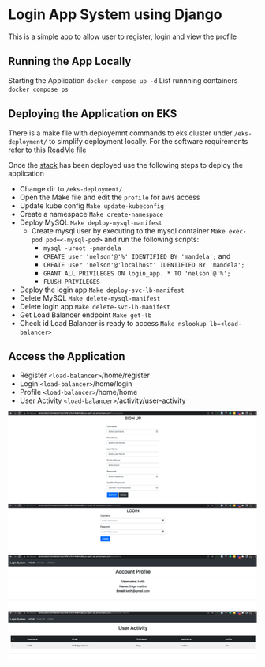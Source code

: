# Login App System using Django

This is a simple app to allow user to register, login and view the profile

## Running the App Locally

Starting the Application `docker compose up -d`
List runnning containers `docker compose ps`

## Deploying the Application on EKS

There is a make file with deployemnt commands to eks cluster under `/eks-deployment/` to simplify deployment locally.
For the software requirements refer to this [ReadMe file](https://github.com/maitho/live-infra#readme)

Once the [stack](https://github.com/maitho/live-infra) has been deployed use the following steps to deploy the application

- Change dir to `/eks-deployment/`
- Open the Make file and edit the `profile` for aws access
- Update kube config `Make update-kubeconfig`
- Create a namespace `Make create-namespace`
- Deploy MySQL `Make deploy-mysql-manifest`
    - Create mysql user by executing to the mysql container `Make exec-pod pod=<-mysql-pod>` and run the following scripts:
        - `mysql -uroot -pmandela`
        - `CREATE user 'nelson'@'%' IDENTIFIED BY 'mandela';` and
        - `CREATE user 'nelson'@'localhost' IDENTIFIED BY 'mandela';`
        - `GRANT ALL PRIVILEGES ON login_app. * TO 'nelson'@'%';`
        - `FLUSH PRIVILEGES`
- Deploy the login app `Make deploy-svc-lb-manifest`
- Delete MySQL `Make delete-mysql-manifest`
- Delete login app `Make delete-svc-lb-manifest`
- Get Load Balancer endpoint `Make get-lb`
- Check id Load Balancer is ready to access `Make nslookup lb=<load-balancer>`

## Access the Application

- Register `<load-balancer>`/home/register
- Login `<load-balancer>`/home/login
- Profile `<load-balancer>`/home/home
- User Activity `<load-balancer>`/activity/user-activity

![Register](ref/register.png)
![Login](ref/login.png)
![Profile](ref/profile.png)
![Acctivity](ref/activity.png)
